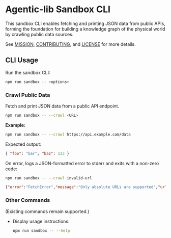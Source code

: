 # Agentic-lib Sandbox CLI

This sandbox CLI enables fetching and printing JSON data from public APIs, forming the foundation for building a knowledge graph of the physical world by crawling public data sources.

See [MISSION](./MISSION.md), [CONTRIBUTING](../CONTRIBUTING.md), and [LICENSE](../LICENSE.md) for more details.

## CLI Usage

Run the sandbox CLI:

```bash
npm run sandbox -- <options>
```

### Crawl Public Data

Fetch and print JSON data from a public API endpoint.

```bash
npm run sandbox -- --crawl <URL>
```

**Example:**

```bash
npm run sandbox -- --crawl https://api.example.com/data
```

Expected output:

```json
{ "foo": "bar", "baz": 123 }
```

On error, logs a JSON-formatted error to stderr and exits with a non-zero code:

```bash
npm run sandbox -- --crawl invalid-url
```

```json
{"error":"FetchError","message":"Only absolute URLs are supported","url":"invalid-url"}
```

### Other Commands

(Existing commands remain supported.)

- Display usage instructions:

  ```bash
  npm run sandbox -- --help
  ```
